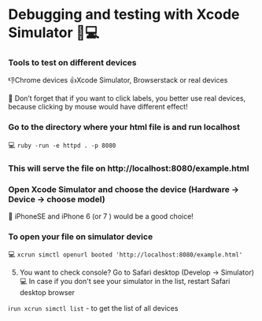 # Debugging and testing with Xcode Simulator 📱💻


### Tools to test on different devices

👎Chrome devices
👍Xcode Simulator, Browserstack or real devices

🙅 Don’t forget that if you want to click labels, you better use real devices, because clicking by mouse would have different effect!

### Go to the directory where your html file is and run localhost 

💻 ```ruby -run -e httpd . -p 8080``` 

### This will serve the file on http://localhost:8080/example.html

### Open Xcode Simulator and choose the device (Hardware -> Device -> choose model)

🤳 iPhoneSE and iPhone 6 (or 7 ) would be a good choice!

### To open your file on simulator device  

💻 ```xcrun simctl openurl booted 'http://localhost:8080/example.html'```

5. You want to check console? 
Go to Safari desktop (Develop -> Simulator) 💻
In case if you don't see your simulator in the list, restart Safari desktop browser

ℹ️```run xcrun simctl list``` - to get the list of all devices 
